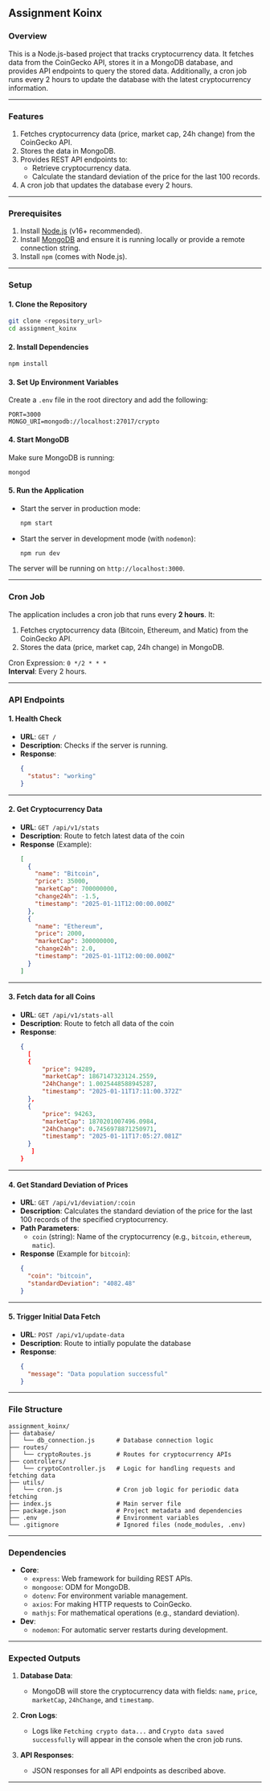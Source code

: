 ## **Assignment Koinx**

### **Overview**
This is a Node.js-based project that tracks cryptocurrency data. It fetches data from the CoinGecko API, 
stores it in a MongoDB database, and provides API endpoints to query the stored data.
Additionally, a cron job runs every 2 hours to update the database with the latest cryptocurrency information.

---

### **Features**
1. Fetches cryptocurrency data (price, market cap, 24h change) from the CoinGecko API.
2. Stores the data in MongoDB.
3. Provides REST API endpoints to:
   - Retrieve cryptocurrency data.
   - Calculate the standard deviation of the price for the last 100 records.
4. A cron job that updates the database every 2 hours.

---

### **Prerequisites**
1. Install [Node.js](https://nodejs.org/en/) (v16+ recommended).
2. Install [MongoDB](https://www.mongodb.com/try/download/community) and ensure it is running locally or provide a remote connection string.
3. Install `npm` (comes with Node.js).

---

### **Setup**

#### 1. **Clone the Repository**
```bash
git clone <repository_url>
cd assignment_koinx
```

#### 2. **Install Dependencies**
```bash
npm install
```

#### 3. **Set Up Environment Variables**
Create a `.env` file in the root directory and add the following:
```env
PORT=3000
MONGO_URI=mongodb://localhost:27017/crypto
```

#### 4. **Start MongoDB**
Make sure MongoDB is running:
```bash
mongod
```

#### 5. **Run the Application**
- Start the server in production mode:
  ```bash
  npm start
  ```
- Start the server in development mode (with `nodemon`):
  ```bash
  npm run dev
  ```

The server will be running on `http://localhost:3000`.

---

### **Cron Job**
The application includes a cron job that runs every **2 hours**. It:
1. Fetches cryptocurrency data (Bitcoin, Ethereum, and Matic) from the CoinGecko API.
2. Stores the data (price, market cap, 24h change) in MongoDB.

Cron Expression: `0 */2 * * *`  
**Interval**: Every 2 hours.

---

### **API Endpoints**

#### 1. **Health Check**
- **URL**: `GET /`
- **Description**: Checks if the server is running.
- **Response**:
  ```json
  {
    "status": "working"
  }
  ```

---

#### 2. **Get Cryptocurrency Data**
- **URL**: `GET /api/v1/stats`
- **Description**: Route to fetch latest data of the coin
- **Response** (Example):
  ```json
  [
    {
      "name": "Bitcoin",
      "price": 35000,
      "marketCap": 700000000,
      "change24h": -1.5,
      "timestamp": "2025-01-11T12:00:00.000Z"
    },
    {
      "name": "Ethereum",
      "price": 2000,
      "marketCap": 300000000,
      "change24h": 2.0,
      "timestamp": "2025-01-11T12:00:00.000Z"
    }
  ]
  ```

---
#### 3. **Fetch data for all Coins**
- **URL**: `GET /api/v1/stats-all`
- **Description**: Route to fetch all data of the coin
- **Response**:
  ```json
  {
    [
    {
        "price": 94289,
        "marketCap": 1867147323124.2559,
        "24hChange": 1.0025448588945287,
        "timestamp": "2025-01-11T17:11:00.372Z"
    },
    {
        "price": 94263,
        "marketCap": 1870201007496.0984,
        "24hChange": 0.7456978871250971,
        "timestamp": "2025-01-11T17:05:27.081Z"
    }
     ]
  }
  

---

#### 4. **Get Standard Deviation of Prices**
- **URL**: `GET /api/v1/deviation/:coin`
- **Description**: Calculates the standard deviation of the price for the last 100 records of the specified cryptocurrency.
- **Path Parameters**:
  - `coin` (string): Name of the cryptocurrency (e.g., `bitcoin`, `ethereum`, `matic`).
- **Response** (Example for `bitcoin`):
  ```json
  {
    "coin": "bitcoin",
    "standardDeviation": "4082.48"
  }
  ```

---

#### 5. **Trigger Initial Data Fetch**
- **URL**: `POST /api/v1/update-data`
- **Description**: Route to intially populate the database
- **Response**:
  ```json
  {
    "message": "Data population successful"
  }
  ```

---

### **File Structure**
```
assignment_koinx/
├── database/
│   └── db_connection.js      # Database connection logic
├── routes/
│   └── cryptoRoutes.js       # Routes for cryptocurrency APIs
├── controllers/
│   └── cryptoController.js   # Logic for handling requests and fetching data
├── utils/
│   └── cron.js               # Cron job logic for periodic data fetching
├── index.js                  # Main server file
├── package.json              # Project metadata and dependencies
├── .env                      # Environment variables
└── .gitignore                # Ignored files (node_modules, .env)
```

---

### **Dependencies**
- **Core**:
  - `express`: Web framework for building REST APIs.
  - `mongoose`: ODM for MongoDB.
  - `dotenv`: For environment variable management.
  - `axios`: For making HTTP requests to CoinGecko.
  - `mathjs`: For mathematical operations (e.g., standard deviation).
- **Dev**:
  - `nodemon`: For automatic server restarts during development.

---

### **Expected Outputs**
1. **Database Data**:
   - MongoDB will store the cryptocurrency data with fields: `name`, `price`, `marketCap`, `24hChange`, and `timestamp`.

2. **Cron Logs**:
   - Logs like `Fetching crypto data...` and `Crypto data saved successfully` will appear in the console when the cron job runs.

3. **API Responses**:
   - JSON responses for all API endpoints as described above.

---

